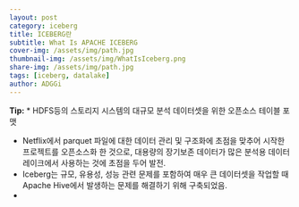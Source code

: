 ```yaml
---
layout: post
category: iceberg
title: ICEBERG란
subtitle: What Is APACHE ICEBERG
cover-img: /assets/img/path.jpg
thumbnail-img: /assets/img/WhatIsIceberg.png
share-img: /assets/img/path.jpg
tags: [iceberg, datalake]
author: ADGGi
---
```


> <div class="alert alert-block alert-info">
<b>Tip:</b> * HDFS등의 스토리지 시스템의 대규모 분석 데이터셋을 위한 오픈소스 테이블 포맷
* Netflix에서 parquet 파일에 대한 데이터 관리 및 구조화에 초점을 맞추어 시작한 프로젝트를 오픈소스화 한 것으로, 대용량의 장기보존 데이터가 많은 분석용 데이터레이크에서 사용하는 것에 초점을 두어 발전.
* Iceberg는 규모, 유용성, 성능 관련 문제를 포함하여 매우 큰 데이터셋을 작업할 때 Apache Hive에서 발생하는 문제를 해결하기 위해 구축되었음.
* </div>

